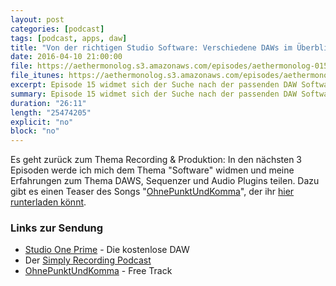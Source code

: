 ```yaml
---
layout: post
categories: [podcast]
tags: [podcast, apps, daw]
title: "Von der richtigen Studio Software: Verschiedene DAWs im Überblick - #015"
date: 2016-04-10 21:00:00
file: https://aethermonolog.s3.amazonaws.com/episodes/aethermonolog-015.mp3
file_itunes: https://aethermonolog.s3.amazonaws.com/episodes/aethermonolog-015.m4a
excerpt: Episode 15 widmet sich der Suche nach der passenden DAW Software. Es ist der erste Teil einer 3er Serie zum Thema DAWS, Sequenzer und Plugins.
summary: Episode 15 widmet sich der Suche nach der passenden DAW Software. Es ist der erste Teil einer 3er Serie zum Thema DAWS, Sequenzer und Plugins.
duration: "26:11"
length: "25474205"
explicit: "no"
block: "no"
---
```


Es geht zurück zum Thema Recording & Produktion: In den nächsten 3 Episoden werde ich mich dem Thema "Software" widmen und meine Erfahrungen zum Thema DAWS, Sequenzer und Audio Plugins teilen.
Dazu gibt es einen Teaser des Songs "[OhnePunktUndKomma](http://bit.ly/1TKS6Yg)", der ihr [hier runterladen könnt](http://bit.ly/1TKS6Yg).

### Links zur Sendung

* [Studio One Prime](https://shop.presonus.com/products/studio-one-prods/Studio-One-3-Prime) - Die kostenlose DAW
* Der [Simply Recording Podcast](http://simplyrecordingpodcast.com/)
* [OhnePunktUndKomma](http://bit.ly/1TKS6Yg) - Free Track
